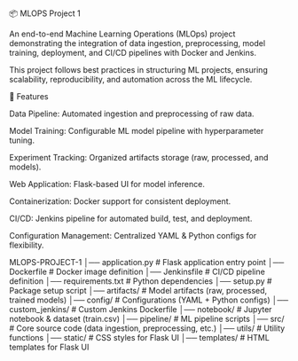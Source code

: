 📦 MLOPS Project 1

An end-to-end Machine Learning Operations (MLOps) project demonstrating the integration of data ingestion, preprocessing, model training, deployment, and CI/CD pipelines with Docker and Jenkins.

This project follows best practices in structuring ML projects, ensuring scalability, reproducibility, and automation across the ML lifecycle.


🚀 Features

Data Pipeline: Automated ingestion and preprocessing of raw data.

Model Training: Configurable ML model pipeline with hyperparameter tuning.

Experiment Tracking: Organized artifacts storage (raw, processed, and models).

Web Application: Flask-based UI for model inference.

Containerization: Docker support for consistent deployment.

CI/CD: Jenkins pipeline for automated build, test, and deployment.

Configuration Management: Centralized YAML & Python configs for flexibility.


MLOPS-PROJECT-1
│── application.py        # Flask application entry point
│── Dockerfile            # Docker image definition
│── Jenkinsfile           # CI/CD pipeline definition
│── requirements.txt      # Python dependencies
│── setup.py              # Package setup script
│── artifacts/            # Model artifacts (raw, processed, trained models)
│── config/               # Configurations (YAML + Python configs)
│── custom_jenkins/       # Custom Jenkins Dockerfile
│── notebook/             # Jupyter notebook & dataset (train.csv)
│── pipeline/             # ML pipeline scripts
│── src/                  # Core source code (data ingestion, preprocessing, etc.)
│── utils/                # Utility functions
│── static/               # CSS styles for Flask UI
│── templates/            # HTML templates for Flask UI
